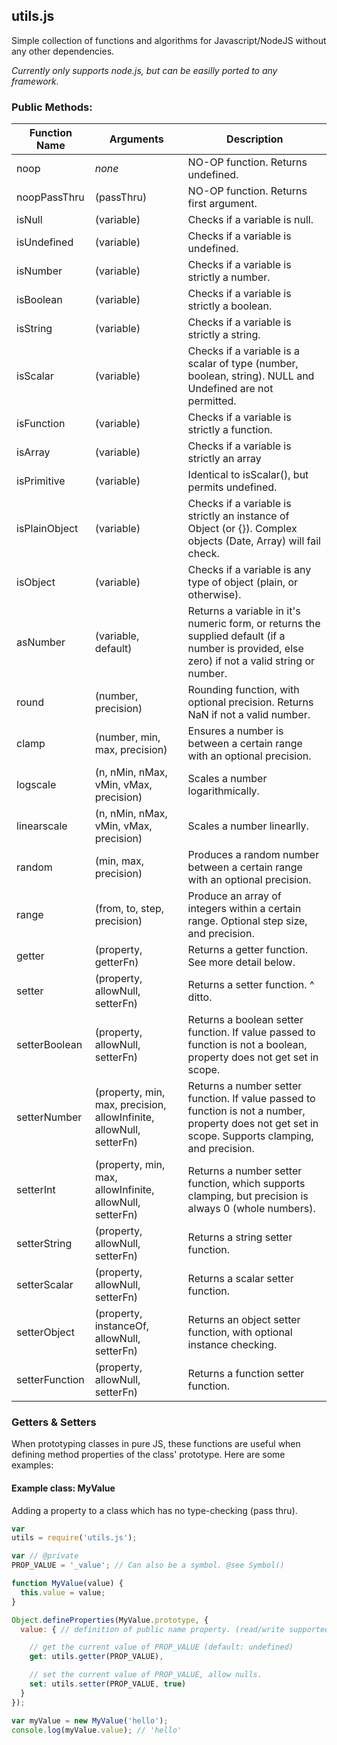 ## utils.js
Simple collection of functions and algorithms for Javascript/NodeJS without any other dependencies.

*Currently only supports node.js, but can be easilly ported to any framework.*

### Public Methods:
| Function Name  | Arguments | Description |
| -------------- | --------- | ----------- |
| noop           | *none*     | NO-OP function. Returns undefined. |
| noopPassThru   | (passThru) | NO-OP function. Returns first argument. |
| isNull         | (variable) | Checks if a variable is null. |
| isUndefined    | (variable) | Checks if a variable is undefined. |
| isNumber       | (variable) | Checks if a variable is strictly a number. |
| isBoolean      | (variable) | Checks if a variable is strictly a boolean. |
| isString       | (variable) | Checks if a variable is strictly a string. |
| isScalar       | (variable) | Checks if a variable is a scalar of type (number, boolean, string). NULL and Undefined are not permitted. |
| isFunction     | (variable) | Checks if a variable is strictly a function. |
| isArray        | (variable) | Checks if a variable is strictly an array  |
| isPrimitive    | (variable) | Identical to isScalar(), but permits undefined. |
| isPlainObject  | (variable) | Checks if a variable is strictly an instance of Object (or {}). Complex objects (Date, Array) will fail check. |
| isObject       | (variable) | Checks if a variable is any type of object (plain, or otherwise). |
| asNumber       | (variable, default) | Returns a variable in it's numeric form, or returns the supplied default (if a number is provided, else zero) if not a valid string or number. |
| round          | (number, precision) | Rounding function, with optional precision. Returns NaN if not a valid number. |
| clamp          | (number, min, max, precision) | Ensures a number is between a certain range with an optional precision. |
| logscale       | (n, nMin, nMax, vMin, vMax, precision) | Scales a number logarithmically. |
| linearscale    | (n, nMin, nMax, vMin, vMax, precision) | Scales a number linearlly. |
| random         | (min, max, precision) | Produces a random number between a certain range with an optional precision. |
| range          | (from, to, step, precision) | Produce an array of integers within a certain range. Optional step size, and precision. |
| getter         | (property, getterFn) | Returns a getter function. See more detail below. |
| setter         | (property, allowNull, setterFn) | Returns a setter function. ^ ditto. |
| setterBoolean  | (property, allowNull, setterFn) | Returns a boolean setter function. If value passed to function is not a boolean, property does not get set in scope. |
| setterNumber   | (property, min, max, precision, allowInfinite, allowNull, setterFn) | Returns a number setter function. If value passed to function is not a number, property does not get set in scope. Supports clamping, and precision. |
| setterInt      | (property, min, max, allowInfinite, allowNull, setterFn) | Returns a number setter function, which supports clamping, but precision is always 0 (whole numbers). |
| setterString   | (property, allowNull, setterFn) | Returns a string setter function. |
| setterScalar   | (property, allowNull, setterFn) | Returns a scalar setter function. |
| setterObject   | (property, instanceOf, allowNull, setterFn) | Returns an object setter function, with optional instance checking. |
| setterFunction | (property, allowNull, setterFn) | Returns a function setter function. |

### Getters & Setters
When prototyping classes in pure JS, these functions are useful when defining method properties of the class' prototype. Here are some examples:

#### Example class: MyValue
Adding a property to a class which has no type-checking (pass thru).

```js
var
utils = require('utils.js');

var // @private
PROP_VALUE = '_value'; // Can also be a symbol. @see Symbol()

function MyValue(value) {
  this.value = value;
}

Object.defineProperties(MyValue.prototype, {
  value: { // definition of public name property. (read/write supported)

    // get the current value of PROP_VALUE (default: undefined)
    get: utils.getter(PROP_VALUE),

    // set the current value of PROP_VALUE, allow nulls.
    set: utils.setter(PROP_VALUE, true)
  }
});

var myValue = new MyValue('hello');
console.log(myValue.value); // 'hello'
```